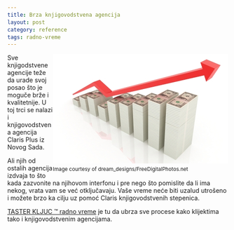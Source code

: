 ```yaml
---
title: Brza knjigovodstvena agencija
layout: post
category: reference
tags: radno-vreme 
---
```


<div style="float:right">
<img class="postimg" src="/assets/images/news/business-dream_designs.jpg" />
<br>
<small>
Image courtesy of dream_designs/FreeDigitalPhotos.net
</small>
</div>

Sve knjigodstvene agencije teže da urade svoj posao što je moguče brže i kvalitetnije. U toj trci se nalazi i knjigovodstvena agencija Claris Plus iz Novog Sada. 

Ali njih od ostalih agencija izdvaja to što kada zazvonite na njihovom interfonu i pre nego što pomislite da li ima nekog, vrata vam se već otključavaju. Vaše vreme neće biti uzalud utrošeno i možete brzo ka cilju uz pomoć Claris knjigovodstvenih stepenica.

[TASTER KLJUC &trade; radno vreme](/proizvodi/radno-vreme) je tu da ubrza sve procese kako klijektima tako i knjigovodstvenim agencijama.
